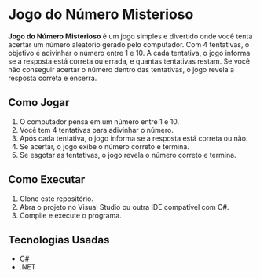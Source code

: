 # Jogo do Número Misterioso 

**Jogo do Número Misterioso** é um jogo simples e divertido onde você tenta acertar um número aleatório gerado pelo computador. Com 4 tentativas, o objetivo é adivinhar o número entre 1 e 10. A cada tentativa, o jogo informa se a resposta está correta ou errada, e quantas tentativas restam. Se você não conseguir acertar o número dentro das tentativas, o jogo revela a resposta correta e encerra.

## Como Jogar

1. O computador pensa em um número entre 1 e 10.
2. Você tem 4 tentativas para adivinhar o número.
3. Após cada tentativa, o jogo informa se a resposta está correta ou não.
4. Se acertar, o jogo exibe o número correto e termina.
5. Se esgotar as tentativas, o jogo revela o número correto e termina.

## Como Executar

1. Clone este repositório.
2. Abra o projeto no Visual Studio ou outra IDE compatível com C#.
3. Compile e execute o programa.

## Tecnologias Usadas

- C#
- .NET


